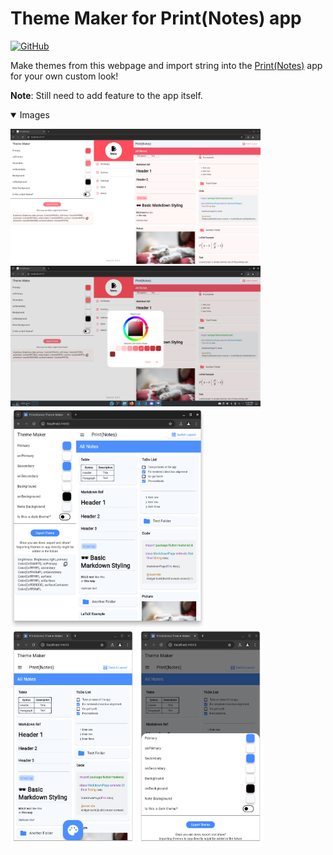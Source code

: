 # Theme Maker for Print(Notes) app

[![GitHub](https://img.shields.io/github/license/RoBoT095/printnotes_theme_maker)](https://github.com/RoBoT095/printnotes_theme_maker/blob/main/LICENSE)

Make themes from this webpage and import string into the [Print(Notes)](https://github.com/RoBoT095/printnotes) app for your own custom look!

**Note**: Still need to add feature to the app itself.

<details open>
<summary>Images</summary>

<p>
    <img src="https://github.com/RoBoT095/printnotes_theme_maker/blob/main/images/Desktop-img1.png?raw=true" alt="desktop-img1" width=400 />
    <img src="https://github.com/RoBoT095/printnotes_theme_maker/blob/main/images/Desktop-img2.png?raw=true" alt="desktop-img2" width=400 />
    <img src="https://github.com/RoBoT095/printnotes_theme_maker/blob/main/images/Desktop-img3.png?raw=true" alt="desktop-img3" width=310 />
    <img src="https://github.com/RoBoT095/printnotes_theme_maker/blob/main/images/Mobile-img1.png?raw=true" alt="mobile-img1" width=200 />
    <img src="https://github.com/RoBoT095/printnotes_theme_maker/blob/main/images/Mobile-img2.png?raw=true" alt="mobile-img2" width=200 />
</p>

</details>
